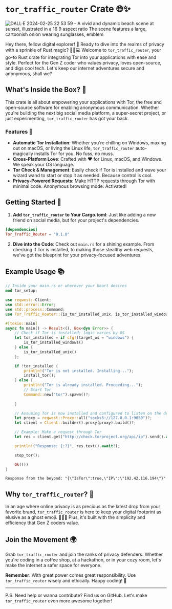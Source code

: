 # `tor_traffic_router` Crate 🌐✨

![DALL·E 2024-02-25 22 53 59 - A vivid and dynamic beach scene at sunset, illustrated in a 16 9 aspect ratio  The scene features a large, cartoonish onion wearing sunglasses, emblem](https://github.com/BDR-Pro/TorTrafficRouter/assets/91114465/fbd94507-cb71-455c-95f0-ff32d05e3b17)

Hey there, fellow digital explorer! 🚀 Ready to dive into the realms of privacy with a sprinkle of Rust magic? 🧙‍♂️💻 Welcome to `tor_traffic_router`, your go-to Rust crate for integrating Tor into your applications with ease and style. Perfect for the Gen Z coder who values privacy, loves open-source, and digs cool tech. Let's keep our internet adventures secure and anonymous, shall we?

## What's Inside the Box? 🎁

This crate is all about empowering your applications with Tor, the free and open-source software for enabling anonymous communication. Whether you're building the next big social media platform, a super-secret project, or just experimenting, `tor_traffic_router` has got your back.

### Features 🌟

- **Automatic Tor Installation**: Whether you're chilling on Windows, maxing out on macOS, or living the Linux life, `tor_traffic_router` auto-magically installs Tor for you. No fuss, no muss.
- **Cross-Platform Love**: Crafted with ❤️ for Linux, macOS, and Windows. We speak your OS language.
- **Tor Check & Management**: Easily check if Tor is installed and wave your wizard wand to start or stop it as needed. Because control is cool.
- **Privacy-Powered Requests**: Make HTTP requests through Tor with minimal code. Anonymous browsing mode: Activated!

## Getting Started 🚀

1. **Add `tor_traffic_router` to Your Cargo.toml**: Just like adding a new friend on social media, but for your project's dependencies.

```toml
[dependencies]
Tor_Traffic_Router = "0.1.0"
```

2. **Dive into the Code**: Check out `main.rs` for a shining example. From checking if Tor is installed, to making those stealthy web requests, we've got the blueprint for your privacy-focused adventures.

## Example Usage 📚

```rust
// Inside your main.rs or wherever your heart desires
mod tor_setup; 

use reqwest::Client;
use std::error::Error;
use std::process::Command;
use Tor_Traffic_Router::{is_tor_installed_unix, is_tor_installed_windows, install_tor,stop_tor};

#[tokio::main]
async fn main() -> Result<(), Box<dyn Error>> {
    // Check if Tor is installed; logic varies by OS
    let tor_installed = if cfg!(target_os = "windows") {
        is_tor_installed_windows()
    } else {
        is_tor_installed_unix()
    };

    if !tor_installed {
        println!("Tor is not installed. Installing...");
        install_tor();
    } else {
        println!("Tor is already installed. Proceeding...");
        // Start Tor
        Command::new("tor").spawn()?;
        
    }

    // Assuming Tor is now installed and configured to listen on the default SOCKS5 port
    let proxy = reqwest::Proxy::all("socks5://127.0.0.1:9050")?;
    let client = Client::builder().proxy(proxy).build()?;

    // Example: Make a request through Tor
    let res = client.get("http://check.torproject.org/api/ip").send().await?;

    println!("Response: {:?}", res.text().await?);

    stop_tor();

    Ok(())
}

```

` Response from the beyond: "{\"IsTor\":true,\"IP\":\"192.42.116.194\"}" `

## Why `tor_traffic_router`? 🤔

In an age where online privacy is as precious as the latest drop from your favorite brand, `tor_traffic_router` is here to keep your digital footprint as elusive as a ghost emoji. 🕵️‍♂️👻 Plus, it's built with the simplicity and efficiency that Gen Z coders value.

## Join the Movement 🌍

Grab `tor_traffic_router` and join the ranks of privacy defenders. Whether you're coding in a coffee shop, at a hackathon, or in your cozy room, let's make the internet a safer space for everyone.

**Remember**: With great power comes great responsibility. Use `tor_traffic_router` wisely and ethically. Happy coding! 🎉

---

P.S. Need help or wanna contribute? Find us on GitHub. Let's make `tor_traffic_router` even more awesome together!

